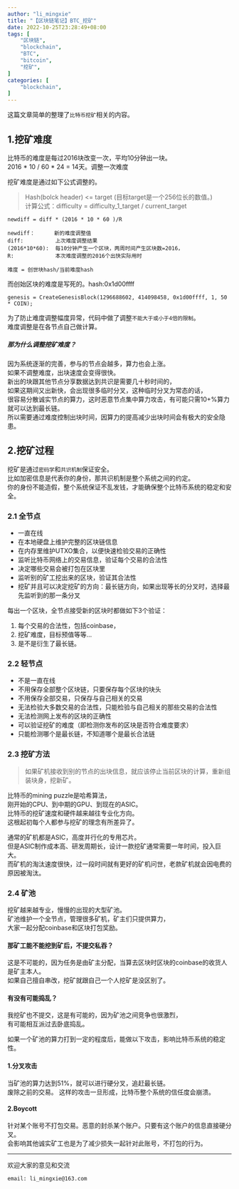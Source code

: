 ```yaml
---
author: "li_mingxie"
title: "【区块链笔记】BTC_挖矿"
date: 2022-10-25T23:28:49+08:00
tags: [
    "区块链",
    "blockchain",
    "BTC",
    "bitcoin",
    "挖矿",
]
categories: [
    "blockchain",
]
---
```


这篇文章简单的整理了`比特币挖矿`相关的内容。  <!--more-->  
  
## 1.挖矿难度

比特币的难度是每过2016块改变一次，平均10分钟出一块。  
2016 \* 10 / 60 \* 24 = 14天。调整一次难度  

挖矿难度是通过如下公式调整的。  

> Hash(bolck header) <= target  (目标target是一个256位长的数值。)  
> 计算公式：difficulty = difficulty_1_target / current_target  

```
newdiff = diff * (2016 * 10 * 60 )/R  

newdiff：      新的难度调整值  
diff:          上次难度调整结果  
(2016*10*60):  每10分钟产生一个区块，两周时间产生区块数=2016，  
R:             本次难度调整的2016个出快实际用时  

难度 = 创世块hash/当前难度hash  
```

而创始区块的难度是写死的。hash:0x1d00ffff  

```
genesis = CreateGenesisBlock(1296688602, 414098458, 0x1d00ffff, 1, 50 * COIN);  
```

为了防止难度调整幅度异常，代码中做了调整`不能大于或小于4倍的限制`。  
难度调整是在各节点自己做计算。  

##### 那为什么调整挖矿难度？

因为系统逐渐的完善，参与的节点会越多，算力也会上涨。  
如果不调整难度，出块速度会变得很快。  
新出的块跟其他节点分享数据达到共识是需要几十秒时间的，  
如果这期间又出新快，会出现很多临时分叉，这种临时分叉为常态的话，  
很容易分散诚实节点的算力，这时恶意节点集中算力攻击，有可能只需10+%算力就可以达到最长链。  
所以需要通过难度控制出块时间，因算力的提高减少出块时间会有极大的安全隐患。  

## 2.挖矿过程

挖矿是通过`密码学`和`共识机制`保证安全。  
比如加密信息是代表你的身份，那共识机制是整个系统之间的约定。  
你的身份不能造假，整个系统保证不乱发钱，才能确保整个比特币系统的稳定和安全。  

### 2.1 全节点

* 一直在线
* 在本地硬盘上维护完整的区块链信息
* 在内存里维护UTXO集合，以便快速检验交易的正确性
* 监听比特币网络上的交易信息，验证每个交易的合法性
* 决定哪些交易会被打包在区块里
* 监听别的矿工挖出来的区块，验证其合法性
* 挖矿并且可以决定挖矿的方向：最长链方向，如果出现等长的分叉时，选择最先监听到的那一条分叉

每出一个区块，全节点接受新的区块时都做如下3个验证：  

1. 每个交易的合法性，包括coinbase，
2. 挖矿难度，目标预值等等...
3. 是不是衍生了最长链。

### 2.2 轻节点

* 不是一直在线
* 不用保存全部整个区块链，只要保存每个区块的块头
* 不用保存全部交易，只保存与自己相关的交易
* 无法检验大多数交易的合法性，只能检验与自己相关的那些交易的合法性
* 无法检测网上发布的区块的正确性
* 可以验证挖矿的难度（即检测你发布的区块是否符合难度要求）
* 只能检测哪个是最长链，不知道哪个是最长合法链

### 2.3 挖矿方法

> 如果矿机接收到别的节点的出块信息，就应该停止当前区块的计算，重新组装块身，挖新矿。  

比特币的mining puzzle是哈希算法，  
刚开始的CPU、到中期的GPU、到现在的ASIC。  
比特币的挖矿速度和硬件越来越往专业化方向。  
这根起初每个人都参与挖矿的理念有所差异了。  

通常的矿机都是ASIC，高度并行化的专用芯片。  
但是ASIC制作成本高、研发周期长，设计一款挖矿通常需要一年时间，投入巨大。  
而矿机的淘汰速度很快，过一段时间就有更好的矿机问世，老款矿机就会因电费的原因被淘汰。

### 2.4 矿池

挖矿越来越专业，慢慢的出现的大型矿池。  
矿池维护一个全节点，管理很多矿机，矿主们只提供算力，  
大家一起分配coinbase和区块打包奖励。

#### 那矿工能不能挖到矿后，不提交私吞？

这是不可能的，因为任务是由矿主分配，当算去区块时区块的coinbase的收货人是矿主本人。  
如果自己擅自串改，挖矿就跟自己一个人挖矿是没区别了。

#### 有没有可能捣乱？

我挖矿也不提交，这是有可能的，因为矿池之间竞争也很激烈，  
有可能相互派过去卧底捣乱。  

如果一个矿池的算力打到一定的程度后，能做以下攻击，影响比特币系统的稳定性。

#### 1.分叉攻击

当矿池的算力达到51%，就可以进行硬分叉，追赶最长链。  
废除之前的交易。 这样的攻击一旦形成，比特币整个系统的信任度会崩溃。

#### 2.Boycott

针对某个账号不打包交易。恶意的封杀某个账户。只要有这个账户的信息直接硬分叉。  
会影响其他诚实矿工也是为了减少损失一起针对此账号，不打包的行为。

----------------------------------------------
欢迎大家的意见和交流

`email: li_mingxie@163.com`
